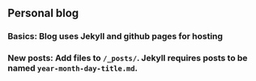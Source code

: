 ## Personal blog

### Basics: Blog uses Jekyll and github pages for hosting

### New posts: Add files to `/_posts/`. Jekyll requires posts to be named `year-month-day-title.md`.


<!-- > March, 2016: If you're on an old version of Jekyll Now and run into a) build warnings or b) syntax highlighting issues caused by [Jekyll 3 and GitHub Pages updates](https://github.com/blog/2100-github-pages-now-faster-and-simpler-with-jekyll-3-0), just :sparkles:[update your _config.yml](https://github.com/barryclark/jekyll-now/pull/445/files):sparkles: and you'll be set! -->

<!-- # Jekyll Now -->

<!-- **Jekyll** is a static site generator that's perfect for GitHub hosted blogs ([Jekyll Repository](https://github.com/jekyll/jekyll)) -->

<!-- **Jekyll Now** makes it easier to create your Jekyll blog, by eliminating a lot of the up front setup. -->

<!-- - You don't need to touch the command line -->
<!-- - You don't need to install/configure ruby, rvm/rbenv, ruby gems :relaxed: -->
<!-- - You don't need to install runtime dependencies like markdown processors, Pygments, etc -->
<!-- - If you're on Windows, this will make setting up Jekyll a lot easier -->
<!-- - It's easy to try out, you can just delete your forked repository if you don't like it -->

<!-- In a few minutes you'll be set up with a minimal, responsive blog like the one below giving you more time to spend on writing epic blog posts! -->

<!-- ![Jekyll Now Theme Screenshot](/images/jekyll-now-theme-screenshot.jpg "Jekyll Now Theme Screenshot") -->

<!-- ## Quick Start -->

<!-- ### Step 1) Fork Jekyll Now to your User Repository -->

<!-- Fork this repo, then rename the repository to yourgithubusername.github.io. -->

<!-- Your Jekyll blog will often be viewable immediately at <https://yourgithubusername.github.io> (if it's not, you can often force it to build by completing step 2) -->

<!-- ![Step 1](/images/step1.gif "Step 1") -->

<!-- ### Step 2) Customize and view your site -->

<!-- Enter your site name, description, avatar and many other options by editing the _config.yml file. You can easily turn on Google Analytics tracking, Disqus commenting and social icons here too. -->

<!-- Making a change to _config.yml (or any file in your repository) will force GitHub Pages to rebuild your site with jekyll. Your rebuilt site will be viewable a few seconds later at <https://yourgithubusername.github.io> - if not, give it ten minutes as GitHub suggests and it'll appear soon -->

<!-- > There are 3 different ways that you can make changes to your blog's files: -->

<!-- > 1. Edit files within your new username.github.io repository in the browser at GitHub.com (shown below). -->
<!-- > 2. Use a third party GitHub content editor, like [Prose by Development Seed](http://prose.io). It's optimized for use with Jekyll making markdown editing, writing drafts, and uploading images really easy. -->
<!-- > 3. Clone down your repository and make updates locally, then push them to your GitHub repository. -->

<!-- ![_config.yml](/images/config.png "_config.yml") -->

<!-- ### Step 3) Publish your first blog post -->

<!-- Edit `/_posts/2014-3-3-Hello-World.md` to publish your first blog post. This [Markdown Cheatsheet](http://www.jekyllnow.com/Markdown-Style-Guide/) might come in handy. -->

<!-- ![First Post](/images/first-post.png "First Post") -->

<!-- > You can add additional posts in the browser on GitHub.com too! Just hit the + icon in `/_posts/` to create new content. Just make sure to include the [front-matter](http://jekyllrb.com/docs/frontmatter/) block at the top of each new blog post and make sure the post's filename is in this format: year-month-day-title.md -->

<!-- ## Local Development -->

<!-- 1. Install Jekyll and plug-ins in one fell swoop. `gem install github-pages` This mirrors the plug-ins used by GitHub Pages on your local machine including Jekyll, Sass, etc. -->
<!-- 2. Clone down your fork `git clone https://github.com/yourusername/yourusername.github.io.git` -->
<!-- 3. Serve the site and watch for markup/sass changes `jekyll serve` -->
<!-- 4. View your website at http://127.0.0.1:4000/ -->
<!-- 5. Commit any changes and push everything to the master branch of your GitHub user repository. GitHub Pages will then rebuild and serve your website. -->

<!-- ## Moar! -->

<!-- I've created a more detailed walkthrough, [**Build A Blog With Jekyll And GitHub Pages**](http://www.smashingmagazine.com/2014/08/01/build-blog-jekyll-github-pages/) over at the Smashing Magazine website. Check it out if you'd like a more detailed walkthrough and some background on Jekyll. :metal: -->

<!-- It covers: -->

<!-- - A more detailed walkthrough of setting up your Jekyll blog -->
<!-- - Common issues that you might encounter while using Jekyll -->
<!-- - Importing from Wordpress, using your own domain name, and blogging in your favorite editor -->
<!-- - Theming in Jekyll, with Liquid templating examples -->
<!-- - A quick look at Jekyll 2.0’s new features, including Sass/Coffeescript support and Collections -->

<!-- ## Jekyll Now Features -->

<!-- ✓ Command-line free _fork-first workflow_, using GitHub.com to create, customize and post to your blog -->
<!-- ✓ Fully responsive and mobile optimized base theme (**[Theme Demo](http://jekyllnow.com)**) -->
<!-- ✓ Sass/Coffeescript support using Jekyll 2.0 -->
<!-- ✓ Free hosting on your GitHub Pages user site -->
<!-- ✓ Markdown blogging -->
<!-- ✓ Syntax highlighting -->
<!-- ✓ Disqus commenting -->
<!-- ✓ Google Analytics integration -->
<!-- ✓ SVG social icons for your footer -->
<!-- ✓ 3 http requests, including your avatar -->

<!-- ✘ No installing dependencies -->
<!-- ✘ No need to set up local development -->
<!-- ✘ No configuring plugins -->
<!-- ✘ No need to spend time on theming -->
<!-- ✘ More time to code other things ... wait ✓! -->

<!-- ## Questions? -->

<!-- [Open an Issue](https://github.com/barryclark/jekyll-now/issues/new) and let's chat! -->

<!-- ## Other forkable themes -->

<!-- You can use the [Quick Start](https://github.com/barryclark/jekyll-now#quick-start) workflow with other themes that are set up to be forked too! Here are some of my favorites: -->

<!-- - [Hyde](https://github.com/poole/hyde) by MDO -->
<!-- - [Lanyon](https://github.com/poole/lanyon) by MDO -->
<!-- - [mojombo.github.io](https://github.com/mojombo/mojombo.github.io) by Tom Preston-Werner -->
<!-- - [Left](https://github.com/holman/left) by Zach Holman -->
<!-- - [Minimal Mistakes](https://github.com/mmistakes/minimal-mistakes) by Michael Rose -->
<!-- - [Skinny Bones](https://github.com/mmistakes/skinny-bones-jekyll) by Michael Rose -->

<!-- ## Credits -->

<!-- - [Jekyll](https://github.com/jekyll/jekyll) - Thanks to its creators, contributors and maintainers. -->
<!-- - [SVG icons](https://github.com/neilorangepeel/Free-Social-Icons) - Thanks, Neil Orange Peel. They're beautiful. -->
<!-- - [Solarized Light Pygments](https://gist.github.com/edwardhotchkiss/2005058) - Thanks, Edward. -->
<!-- - [Joel Glovier](http://joelglovier.com/writing/) - Great Jekyll articles. I used Joel's feed.xml in this repository. -->
<!-- - [David Furnes](https://github.com/dfurnes), [Jon Uy](https://github.com/jonuy), [Luke Patton](https://github.com/lkpttn) - Thanks for the design/code reviews. -->
<!-- - [Bart Kiers](https://github.com/bkiers), [Florian Simon](https://github.com/vermluh), [Henry Stanley](https://github.com/henryaj), [Hun Jae Lee](https://github.com/hunjaelee), [Javier Cejudo](https://github.com/javiercejudo), [Peter Etelej](https://github.com/etelej), [Ben Abbott](https://github.com/jaminscript), [Ray Nicholus](https://github.com/rnicholus), [Erin Grand](https://github.com/eringrand), [Léo Colombaro](https://github.com/LeoColomb), [Dean Attali](https://github.com/daattali), [Clayton Errington](https://github.com/cjerrington), [Colton Fitzgerald](https://github.com/coltonfitzgerald), [Trace Mayer](https://github.com/sunnankar) - Thanks for your [fantastic contributions](https://github.com/barryclark/jekyll-now/commits/master) to the project! -->

<!-- ## Contributing -->

<!-- Issues and Pull Requests are greatly appreciated. If you've never contributed to an open source project before I'm more than happy to walk you through how to create a pull request. -->

<!-- You can start by [opening an issue](https://github.com/barryclark/jekyll-now/issues/new) describing the problem that you're looking to resolve and we'll go from there. -->

<!-- I want to keep Jekyll Now as minimal as possible. Every line of code should be one that's useful to 90% of the people using it. Please bear that in mind when submitting feature requests. If it's not something that most people will use, it probably won't get merged. :guardsman: -->
